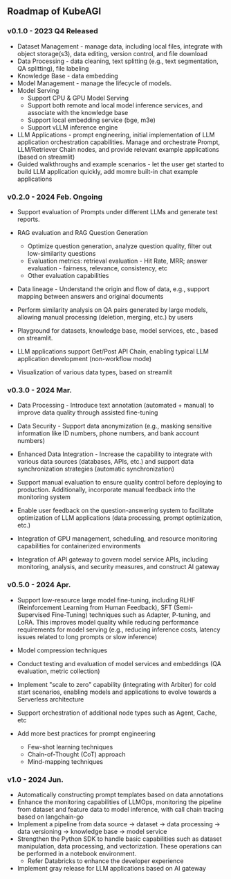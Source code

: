 ## Roadmap of KubeAGI

### v0.1.0 - 2023 Q4 Released

* Dataset Management - manage data, including local files, integrate with object storage(s3), data editing, version control, and file download
* Data Processing - data cleaning, text splitting (e.g., text segmentation, QA splitting), file labeling
* Knowledge Base - data embedding
* Model Management - manage the lifecycle of models.
* Model Serving
  - Support CPU & GPU Model Serving
  - Support both remote and local model inference services, and associate with the knowledge base
  - Support local embedding service (bge, m3e)
  - Support vLLM inference engine
* LLM Applications - prompt engineering, initial implementation of LLM application orchestration capabilities. Manage and orchestrate Prompt, LLM/Retriever Chain nodes, and provide relevant example applications (based on streamlit)
* Guided walkthroughs and example scenarios - let the user get started to build LLM application quickly, add momre built-in chat example applications

### v0.2.0 - 2024 Feb. Ongoing
* Support evaluation of Prompts under different LLMs and generate test reports.
* RAG evaluation and RAG Question Generation
  - Optimize question generation, analyze question quality, filter out low-similarity questions
  - Evaluation metrics: retrieval evaluation - Hit Rate, MRR; answer evaluation - fairness, relevance, consistency, etc
  - Other evaluation capabilities

* Data lineage - Understand the origin and flow of data, e.g., support mapping between answers and original documents
* Perform similarity analysis on QA pairs generated by large models, allowing manual processing (deletion, merging, etc.) by users
* Playground for datasets, knowledge base, model services, etc., based on streamlit.
* LLM applications support Get/Post API Chain, enabling typical LLM application development (non-workflow mode)
* Visualization of various data types, based on streamlit

### v0.3.0 - 2024 Mar.
* Data Processing - Introduce text annotation (automated + manual) to improve data quality through assisted fine-tuning

* Data Security - Support data anonymization (e.g., masking sensitive information like ID numbers, phone numbers, and bank account numbers)

* Enhanced Data Integration - Increase the capability to integrate with various data sources (databases, APIs, etc.) and support data synchronization strategies (automatic synchronization)

* Support manual evaluation to ensure quality control before deploying to production. Additionally, incorporate manual feedback into the monitoring system

* Enable user feedback on the question-answering system to facilitate optimization of LLM applications (data processing, prompt optimization, etc.)

* Integration of GPU management, scheduling, and resource monitoring capabilities for containerized environments

* Integration of API gateway to govern model service APIs, including monitoring, analysis, and security measures, and construct AI gateway


### v0.5.0 - 2024 Apr.
* Support low-resource large model fine-tuning, including RLHF (Reinforcement Learning from Human Feedback), SFT (Semi-Supervised Fine-Tuning) techniques such as Adapter, P-tuning, and LoRA. This improves model quality while reducing performance requirements for model serving (e.g., reducing inference costs, latency issues related to long prompts or slow inference)
* Model compression techniques
* Conduct testing and evaluation of model services and embeddings (QA evaluation, metric collection)

* Implement "scale to zero" capability (integrating with Arbiter) for cold start scenarios, enabling models and applications to evolve towards a Serverless architecture

* Support orchestration of additional node types such as Agent, Cache, etc

* Add more best practices for prompt engineering
  - Few-shot learning techniques
  - Chain-of-Thought (CoT) approach
  - Mind-mapping techniques

### v1.0 - 2024 Jun.
* Automatically constructing prompt templates based on data annotations
* Enhance the monitoring capabilities of LLMOps, monitoring the pipeline from dataset and feature data to model inference, with call chain tracing based on langchain-go
* Implement a pipeline from data source -> dataset -> data processing -> data versioning -> knowledge base -> model service
* Strengthen the Python SDK to handle basic capabilities such as dataset manipulation, data processing, and vectorization. These operations can be performed in a notebook environment.
  - Refer Databricks to enhance the developer experience
* Implement gray release for LLM applications based on AI gateway

